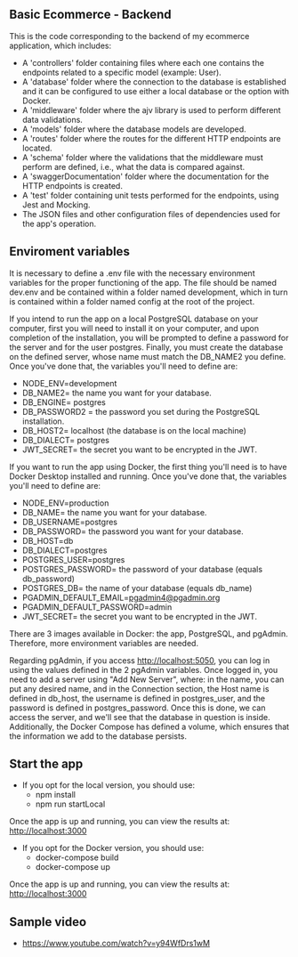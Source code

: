 ## Basic Ecommerce - Backend

This is the code corresponding to the backend of my ecommerce application, which includes:

- A 'controllers' folder containing files where each one contains the endpoints related to a specific model (example: User).
- A 'database' folder where the connection to the database is established and it can be configured to use either a local database or the option with Docker.
- A 'middleware' folder where the ajv library is used to perform different data validations.
- A 'models' folder where the database models are developed.
- A 'routes' folder where the routes for the different HTTP endpoints are located.
- A 'schema' folder where the validations that the middleware must perform are defined, i.e., what the data is compared against.
- A 'swaggerDocumentation' folder where the documentation for the HTTP endpoints is created.
- A 'test' folder containing unit tests performed for the endpoints, using Jest and Mocking.
- The JSON files and other configuration files of dependencies used for the app's operation.

## Enviroment variables 

It is necessary to define a .env file with the necessary environment variables for the proper functioning of the app. The file should be named dev.env and be contained within a folder named development, which in turn is contained within a folder named config at the root of the project.

If you intend to run the app on a local PostgreSQL database on your computer, first you will need to install it on your computer, and upon completion of the installation, you will be prompted to define a password for the server and for the user postgres. Finally, you must create the database on the defined server, whose name must match the DB_NAME2 you define.
Once you've done that, the variables you'll need to define are:
  - NODE_ENV=development 
  - DB_NAME2= the name you want for your database. 
  - DB_ENGINE= postgres 
  - DB_PASSWORD2 = the password you set during the PostgreSQL installation.
  - DB_HOST2= localhost (the database is on the local machine)
  - DB_DIALECT= postgres
  - JWT_SECRET= the secret you want to be encrypted in the JWT. 


If you want to run the app using Docker, the first thing you'll need is to have Docker Desktop installed and running.
Once you've done that, the variables you'll need to define are:
  - NODE_ENV=production
  - DB_NAME= the name you want for your database. 
  - DB_USERNAME=postgres
  - DB_PASSWORD= the password you want for your database. 
  - DB_HOST=db 
  - DB_DIALECT=postgres
  - POSTGRES_USER=postgres
  - POSTGRES_PASSWORD= the password of your database (equals db_password)
  - POSTGRES_DB= the name of your database (equals db_name)
  - PGADMIN_DEFAULT_EMAIL=pgadmin4@pgadmin.org
  - PGADMIN_DEFAULT_PASSWORD=admin 
  - JWT_SECRET= the secret you want to be encrypted in the JWT. 
  
There are 3 images available in Docker: the app, PostgreSQL, and pgAdmin. Therefore, more environment variables are needed.

Regarding pgAdmin, if you access  [http://localhost:5050](http://localhost:5050), you can log in using the values defined in the 2 pgAdmin variables. Once logged in, you need to add a server using "Add New Server", where: in the name, you can put any desired name, and in the Connection section, the Host name is defined in db_host, the username is defined in postgres_user, and the password is defined in postgres_password.
Once this is done, we can access the server, and we'll see that the database in question is inside.
Additionally, the Docker Compose has defined a volume, which ensures that the information we add to the database persists.

## Start the app

- If you opt for the local version, you should use:
  - npm install
  - npm run startLocal
    
Once the app is up and running, you can view the results at: [http://localhost:3000](http://localhost:3000)

- If you opt for the Docker version, you should use: 
  - docker-compose build
  - docker-compose up
    
Once the app is up and running, you can view the results at: [http://localhost:3000](http://localhost:3000)

## Sample video

- https://www.youtube.com/watch?v=y94WfDrs1wM
